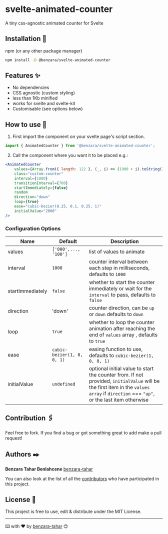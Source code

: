 # svelte-animated-counter

A tiny css-agnostic animated counter for Svelte

## Installation 🔧

npm (or any other package manager)

```sh
npm install -D @benzara/svelte-animated-counter
```

## Features ✨

- No dependencies
- CSS agnostic (custom styling)
- less than 1Kb minified
- works for svelte and svelte-kit
- Customisable (see options below)

## How to use 🚀

1. First import the component on your svelte page's script section.

```js
import { AnimatedCounter } from '@benzara/svelte-animated-counter';
```

2. Call the component where you want it to be placed e.g.:

```jsx
<AnimatedCounter
	values={Array.from({ length: 122 }, (_, i) => (1900 + i).toString())}
	class="custom-counter"
	interval={1000}
	transitionInterval={700}
	startImmediately={false}
	random
	direction="down"
	loop={true}
	ease="cubic-bezier(0.25, 0.1, 0.25, 1)"
	initialValue="2008"
/>
```

### Configuration Options

| Name             | Default                    | Description                                                                                                                                                                          |
| ---------------- | -------------------------- | ------------------------------------------------------------------------------------------------------------------------------------------------------------------------------------ |
| values           | `['000',..., '100']`       | list of values to animate                                                                                                                                                            |
| interval         | `1000`                     | counter interval between each step in milliseconds, defaults to `1000`                                                                                                               |
| startImmediately | `false`                    | whether to start the counter immediately or wait for the `interval` to pass, defaults to `false`                                                                                     |
| direction        | 'down'                     | counter direction, can be `up` or `down` defaults to `down`                                                                                                                          |
| loop             | `true`                     | whether to loop the counter animation after reaching the end of `values` array , defaults to `true`                                                                                  |
| ease             | `cubic-bezier(1, 0, 0, 1)` | easing function to use, defaults to `cubic-bezier(1, 0, 0, 1)`                                                                                                                       |
| initialValue     | `undefined`                | optional initial value to start the counter from. If not provided, `initialValue` will be the first item in the `values array` if `direction` === `"up"`, or the last item otherwise |

## Contribution 🖇️

Feel free to fork. If you find a bug or got something great to add make a pull request!

## Authors ✒️

**Benzara Tahar Benlahcene**
[benzara-tahar](https://github.com/benzara-tahar)

You can also look at the list of all the [contributors](https://github.com/benzara-tahar/svelte-animated-counter/contributors) who have participated in this project.

## License 📄

This project is free to use, edit & distribute under the MIT License.

---

⌨️ with ❤️ by [benzara-tahar](https://github.com/benzara-tahar) 😊
